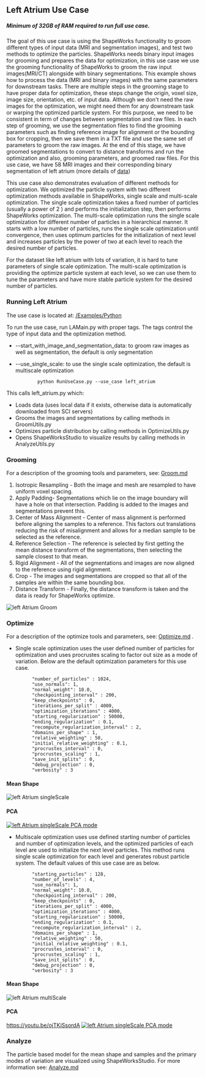 ## Left Atrium Use Case

##### Minimum of 32GB of RAM required to run full use case.

The goal of this use case is using the ShapeWorks functionality to groom different types of input data (MRI and segmentation images),
and test two methods to optimize the particles.
ShapeWorks needs binary input images for grooming and prepares the data for optimization, in this use case we use the grooming 
functionality of ShapeWorks to groom the raw input images(MRI/CT) alongside with binary segmentations.
This example shows how to process the data (MRI and binary images) with the same parameters for downstream tasks.
There are multiple steps in the grooming stage to have proper data for optimization, these steps change the origin, 
voxel size, image size, orientation, etc. of input data. Although we don't need the raw images for the optimization, 
we might need them for any downstream task or warping the optimized particle system. 
For this purpose, we need to be consistent in term of changes between segmentation and raw files. 
In each step of grooming, we use the segmentation files to find the grooming parameters such as finding reference image 
for alignment or the bounding box for cropping, then we save them in a TXT file and use the same set of parameters 
to groom the raw images. At the end of this stage, we have groomed segmentations to convert to distance transforms 
and run the optimization and also, grooming parameters, and groomed raw files.
For this use case, we have 58 MRI images and their corresponding binary segmentation of left atrium (more details of 
[data](https://www.insight-journal.org/midas/collection/view/197))

This use case also demonstrates evaluation of different methods for optimization. 
We optimized the particle system with two different optimization methods available in ShapeWorks,
 single scale and multi-scale optimization. 
The single scale optimization takes a fixed number of particles (usually a power of 2 ) and performs the initialization step,
 then performs ShapeWorks optimization.  The multi-scale optimization runs the single scale optimization for different 
 number of particles in a hierarchical manner. It starts with a low number of particles, runs the single scale optimization
  until convergence, then uses optimum particles for the initialization of next level and increases particles by 
  the power of two at each level to reach the desired number of particles.

For the dataset like left atrium with lots of variation, it is hard  to tune parameters of single scale optimization. 
The multi-scale optimization is providing the optimize particle system at each level, so we can use them to tune the parameters
 and have more stable particle system for the desired number of particles.


### Running Left Atrium
The use case is located at: [/Examples/Python](https://github.com/SCIInstitute/ShapeWorks/tree/master/Examples/Python)

To run the use case, run LAMain.py with proper tags. The tags control the type of input data and the optimization method.
* --start_with_image_and_segmentation_data: to groom raw images as well as segmentation, the default is only segmentation
* --use_single_scale: to use the single scale optimization, the default is multiscale optimization
            
              python RunUseCase.py --use_case left_atrium 

This calls left_atrium.py which:
* Loads data (uses local data if it exists, otherwise data is automatically downloaded from SCI servers)
* Grooms the images and segmentations by calling methods in GroomUtils.py
* Optimizes particle distribution by calling methods in OptimizeUtils.py
* Opens ShapeWorksStudio  to visualize results by calling methods in AnalyzeUtils.py

### Grooming
For a description of the grooming tools and parameters, see: [Groom.md](../Workflow/Groom.md)
1. Isotropic Resampling - Both the image and mesh are resampled to have uniform voxel spacing. 
2. Apply Padding- Segmentations which lie on the image boundary will have a hole on that intersection. Padding is added to the images and segmentations prevent this.
3. Center of Mass Alignment - Center of mass alignment is performed before aligning the samples to a reference. This factors out translations reducing the risk of misalignment and allows for a median sample to be selected as the reference.
4. Reference Selection - The reference is selected by first getting the mean distance transform of the segmentations, then selecting the sample closest to that mean.
5. Rigid Alignment - All of the segmentations and images are now aligned to the reference using rigid alignment.
6. Crop - The images and segmentations are cropped so that all of the samples are within the same bounding box.
7. Distance Transform - Finally, the distance transform is taken and the data is ready for ShapeWorks optimize.

![left Atrium Groom](../Images/leftatrium_groom.png)
### Optimize
For a description of the optimize tools and parameters, see: [Optimize.md](../Workflow/Optimize.md)
.
* Single scale optimization uses the user defined number of particles for optimization and uses procrustes scaling to factor out size as a mode of variation. 
Below are the default optimization parameters for this use case. 

            "number_of_particles" : 1024, 
            "use_normals": 1,
            "normal_weight": 10.0,
            "checkpointing_interval" : 200,
            "keep_checkpoints" : 0,
            "iterations_per_split" : 4000,
            "optimization_iterations" : 4000,
            "starting_regularization" : 50000,
            "ending_regularization" : 0.1,
            "recompute_regularization_interval" : 2,
            "domains_per_shape" : 1,
            "relative_weighting" : 50,
            "initial_relative_weighting" : 0.1,
            "procrustes_interval" : 0,
            "procrustes_scaling" : 1,
            "save_init_splits" : 0,
            "debug_projection" : 0,
            "verbosity" : 3

#### Mean Shape
![left Atrium singleScale](../Images/leftatrium_singlescale.png)

#### PCA
[![left Atrium singleScale PCA mode](../Images/leftatrium_singlescale_pca_thumbnail.png)](https://youtu.be/Coj6-xqw8dw)


* Multiscale optimization uses use defined starting number of particles and number of optimization levels, 
and the optimized particles of each level are used to initialize the next level particles. 
This method runs single scale optimization for each level and generates robust particle system.
The default values of this use case are as below.

            "starting_particles" : 128,
            "number_of_levels" : 4,
            "use_normals": 1,
            "normal_weight": 10.0,
            "checkpointing_interval" : 200,
            "keep_checkpoints" : 0,
            "iterations_per_split" : 4000,
            "optimization_iterations" : 4000,
            "starting_regularization" : 50000,
            "ending_regularization" : 0.1,
            "recompute_regularization_interval" : 2,
            "domains_per_shape" : 1,
            "relative_weighting" : 50,
            "initial_relative_weighting" : 0.1,
            "procrustes_interval" : 0,
            "procrustes_scaling" : 1,
            "save_init_splits" : 0,
            "debug_projection" : 0,
            "verbosity" : 3

#### Mean Shape          
![left Atrium multiScale](../Images/leftatrium_multiscale.png)

#### PCA
https://youtu.be/ojTKiSsordA
[![left Atrium singleScale PCA mode](../Images/leftatrium_multiscale_pca_thumbnail.png)](https://youtu.be/ojTKiSsordA)

### Analyze

The particle based model for the mean shape and samples and the primary modes of variation are visualized using ShapeWorksStudio.
For more information see: [Analyze.md](../Workflow/Analyze.md)            
